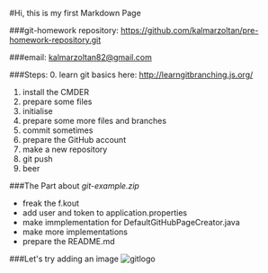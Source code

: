 #Hi, this is my first Markdown Page

###git-homework repository:
<https://github.com/kalmarzoltan/pre-homework-repository.git>

###email:
<kalmarzoltan82@gmail.com>

###Steps:
0. learn git basics here: http://learngitbranching.js.org/
1. install the CMDER
2. prepare some files
3. initialise
4. prepare some more files and branches
5. commit sometimes
6. prepare the GitHub account
7. make a new repository
8. git push
9. beer

###The Part about *git-example.zip*

+ freak the f.kout
+ add user and token to application.properties
+ make immplementation for DefaultGitHubPageCreator.java
+ make more implementations
+ prepare the README.md

###Let's try adding an image
![gitlogo](https://www.shareicon.net/data/128x128/2017/02/15/879138_media_512x512.png)
